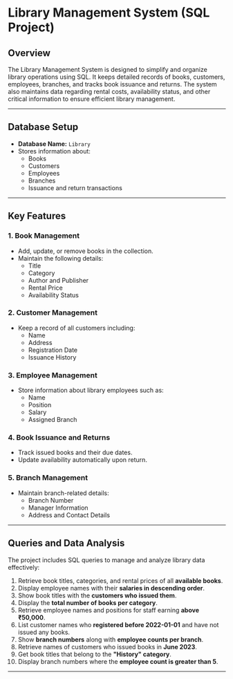 # Library Management System (SQL Project)

## Overview
The Library Management System is designed to simplify and organize library operations using SQL. It keeps detailed records of books, customers, employees, branches, and tracks book issuance and returns. The system also maintains data regarding rental costs, availability status, and other critical information to ensure efficient library management.

---

## Database Setup
- **Database Name:** `Library`  
- Stores information about:
  - Books  
  - Customers  
  - Employees  
  - Branches  
  - Issuance and return transactions  

---

## Key Features

### 1. Book Management
- Add, update, or remove books in the collection.  
- Maintain the following details:  
  - Title  
  - Category  
  - Author and Publisher  
  - Rental Price  
  - Availability Status  

### 2. Customer Management
- Keep a record of all customers including:  
  - Name  
  - Address  
  - Registration Date  
  - Issuance History  

### 3. Employee Management
- Store information about library employees such as:  
  - Name  
  - Position  
  - Salary  
  - Assigned Branch  

### 4. Book Issuance and Returns
- Track issued books and their due dates.  
- Update availability automatically upon return.  

### 5. Branch Management
- Maintain branch-related details:  
  - Branch Number  
  - Manager Information  
  - Address and Contact Details  

---

## Queries and Data Analysis
The project includes SQL queries to manage and analyze library data effectively:

1. Retrieve book titles, categories, and rental prices of all **available books**.  
2. Display employee names with their **salaries in descending order**.  
3. Show book titles with the **customers who issued them**.  
4. Display the **total number of books per category**.  
5. Retrieve employee names and positions for staff earning **above ₹50,000**.  
6. List customer names who **registered before 2022-01-01** and have not issued any books.  
7. Show **branch numbers** along with **employee counts per branch**.  
8. Retrieve names of customers who issued books in **June 2023**.  
9. Get book titles that belong to the **"History" category**.  
10. Display branch numbers where the **employee count is greater than 5**.  

---
